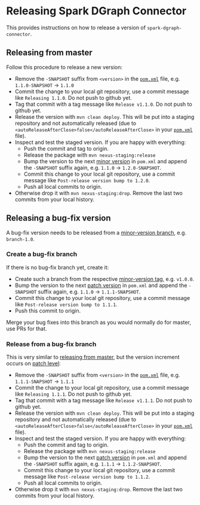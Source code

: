 # Releasing Spark DGraph Connector

This provides instructions on how to release a version of `spark-dgraph-connector`.

## Releasing from master

Follow this procedure to release a new version:

- Remove the `-SNAPSHOT` suffix from `<version>` in the [`pom.xml`](pom.xml) file, e.g. `1.1.0-SNAPSHOT` → `1.1.0`
- Commit the change to your local git repository, use a commit message like `Releasing 1.1.0`. Do not push to github yet.
- Tag that commit with a tag message like `Release v1.1.0`. Do not push to github yet.
- Release the version with `mvn clean deploy`. This will be put into a staging repository and not automatically released (due to `<autoReleaseAfterClose>false</autoReleaseAfterClose>` in your [`pom.xml`](pom.xml) file).
- Inspect and test the staged version. If you are happy with everything:
  - Push the commit and tag to origin.
  - Release the package with `mvn nexus-staging:release`
  - Bump the version to the next [minor version](https://semver.org/) in `pom.xml` and append the `-SNAPSHOT` suffix again, e.g. `1.1.0` → `1.2.0-SNAPSHOT`.
  - Commit this change to your local git repository, use a commit message like `Post-release version bump to 1.2.0`.
  - Push all local commits to origin.
- Otherwise drop it with `mvn nexus-staging:drop`. Remove the last two commits from your local history.

## Releasing a bug-fix version

A bug-fix version needs to be released from a [minor-version branch](https://semver.org/), e.g. `branch-1.0`.

### Create a bug-fix branch

If there is no bug-fix branch yet, create it:

- Create such a branch from the respective [minor-version tag](https://semver.org/), e.g. `v1.0.0`.
- Bump the version to the next [patch version](https://semver.org/) in `pom.xml` and append the `-SNAPSHOT` suffix again, e.g. `1.1.0` → `1.1.1-SNAPSHOT`.
- Commit this change to your local git repository, use a commit message like `Post-release version bump to 1.1.1`.
- Push this commit to origin.

Merge your bug fixes into this branch as you would normally do for master, use PRs for that.

### Release from a bug-fix branch

This is very similar to [releasing from master](#releasing-from-master),
but the version increment occurs on [patch level](https://semver.org/):

- Remove the `-SNAPSHOT` suffix from `<version>` in the [`pom.xml`](pom.xml) file, e.g. `1.1.1-SNAPSHOT` → `1.1.1`
- Commit the change to your local git repository, use a commit message like `Releasing 1.1.1`. Do not push to github yet.
- Tag that commit with a tag message like `Release v1.1.1`. Do not push to github yet.
- Release the version with `mvn clean deploy`. This will be put into a staging repository and not automatically released (due to `<autoReleaseAfterClose>false</autoReleaseAfterClose>` in your [`pom.xml`](pom.xml) file).
- Inspect and test the staged version. If you are happy with everything:
  - Push the commit and tag to origin.
  - Release the package with `mvn nexus-staging:release`
  - Bump the version to the next [patch version](https://semver.org/) in `pom.xml` and append the `-SNAPSHOT` suffix again, e.g. `1.1.1` → `1.1.2-SNAPSHOT`.
  - Commit this change to your local git repository, use a commit message like `Post-release version bump to 1.1.2`.
  - Push all local commits to origin.
- Otherwise drop it with `mvn nexus-staging:drop`. Remove the last two commits from your local history.
